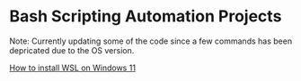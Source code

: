 # Bash Scripting Automation Projects

Note: Currently updating some of the code since a few commands has been depricated due to the OS version.

[How to install WSL on Windows 11](https://docs.microsoft.com/en-us/windows/wsl/install)
